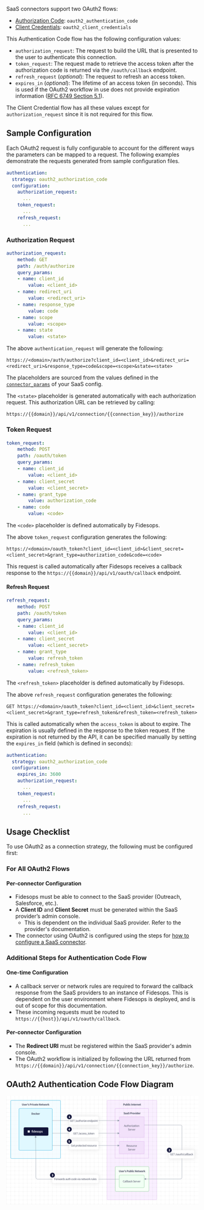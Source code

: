 SaaS connectors support two OAuth2 flows:

- [Authorization Code](https://oauth.net/2/grant-types/authorization-code/): `oauth2_authentication_code`
- [Client Credentials](https://oauth.net/2/grant-types/client-credentials/): `oauth2_client_credentials`

This Authentication Code flow has the following configuration values:

- `authorization_request`: The request to build the URL that is presented to the user to authenticate this connection.
- `token_request`: The request made to retrieve the access token after the authorization code is returned via the `/oauth/callback` endpoint.
- `refresh_request` (_optional_): The request to refresh an access token.
- `expires_in` (_optional_): The lifetime of an access token (in seconds). This is used if the OAuth2 workflow in use does not provide expiration information ([RFC 6749 Section 5.1](https://datatracker.ietf.org/doc/html/rfc6749#section-5.1)).

The Client Credential flow has all these values except for `authorization_request` since it is not required for this flow.

## Sample Configuration
Each OAuth2 request is fully configurable to account for the different ways the parameters can be mapped to a request. The following examples demonstrate the requests generated from sample configuration files.
 
```yaml title="OAuth2 Authorization Code example"
authentication:
  strategy: oauth2_authorization_code
  configuration:
    authorization_request:
      ...
    token_request:
      ...
    refresh_request:
      ...
```

### Authorization Request
```yaml
authorization_request:
    method: GET
    path: /auth/authorize
    query_params:
    - name: client_id
        value: <client_id>
    - name: redirect_uri
        value: <redirect_uri>
    - name: response_type
        value: code
    - name: scope
        value: <scope>
    - name: state
        value: <state>
```

The above `authentication_request` will generate the following:

```text title="GET request"
https://<domain>/auth/authorize?client_id=<client_id>&redirect_uri=<redirect_uri>&response_type=code&scope=<scope>&state=<state>
```

The placeholders are sourced from the values defined in the [`connector_params`](saas_config.md#connector-params) of your SaaS config. 

The `<state>` placeholder is generated automatically with each authorization request. This authorization URL can be retrieved by calling:

```text title="GET request"
https://{{domain}}/api/v1/connection/{{connection_key}}/authorize
```

### Token Request
```yaml
token_request:
    method: POST
    path: /oauth/token
    query_params:
    - name: client_id
        value: <client_id>
    - name: client_secret
        value: <client_secret>
    - name: grant_type
        value: authorization_code
    - name: code
        value: <code>
```

The `<code>` placeholder is defined automatically by Fidesops. 

The above `token_request` configuration generates the following:

```text title="GET Request"
https://<domain>/oauth_token?client_id=<client_id>&client_secret=<client_secret>&grant_type=authorization_code&code=<code>
```

This request is called automatically after Fidesops receives a callback response to the `https://{{domain}}/api/v1/oauth/callback` endpoint.

#### Refresh Request
```yaml
refresh_request:
    method: POST
    path: /oauth/token
    query_params:
    - name: client_id
        value: <client_id>
    - name: client_secret
        value: <client_secret>
    - name: grant_type
        value: refresh_token
    - name: refresh_token
        value: <refresh_token>
```

The `<refresh_token>` placeholder is defined automatically by Fidesops. 

The above `refresh_request` configuration generates the following:

```
GET https://<domain>/oauth_token?client_id=<client_id>&client_secret=<client_secret>&grant_type=refresh_token&refresh_token=<refresh_token>
```

This is called automatically when the `access_token` is about to expire. The expiration is usually defined in the response to the token request. If the expiration is not returned by the API, it can be specified manually by setting the `expires_in` field (which is defined in seconds):

```yaml
authentication:
  strategy: oauth2_authorization_code
  configuration:
    expires_in: 3600
    authorization_request:
      ...
    token_request:
      ...
    refresh_request:
      ...
```

## Usage Checklist
To use OAuth2 as a connection strategy, the following must be configured first:

### For All OAuth2 Flows
#### Per-connector Configuration
- Fidesops must be able to connect to the SaaS provider (Outreach, Salesforce, etc.).
- A **Client ID** and **Client Secret** must be generated within the SaaS provider’s admin console.
    - This is dependent on the individual SaaS provider. Refer to the provider's documentation.
- The connector using OAuth2 is configured using the steps for [how to configure a SaaS connector](../saas_connectors/#how-to-configure-a-saas-connector).
### Additional Steps for Authentication Code Flow
#### One-time Configuration
- A callback server or network rules are required to forward the callback response from the SaaS providers to an instance of Fidesops. This is dependent on the user environment where Fidesops is deployed, and is out of scope for this documentation.
- These incoming requests must be routed to `https://{{host}}/api/v1/oauth/callback`.

#### Per-connector Configuration
- The **Redirect URI** must be registered within the SaaS provider's admin console.
- The OAuth2 workflow is initialized by following the URL returned from `https://{{domain}}/api/v1/connection/{{connection_key}}/authorize`.

## OAuth2 Authentication Code Flow Diagram
![OAuth2 Workflow](../img/oauth2_workflow.png "OAuth2 Workflow")